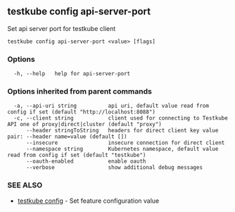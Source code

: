 ## testkube config api-server-port

Set api server port for testkube client

```
testkube config api-server-port <value> [flags]
```

### Options

```
  -h, --help   help for api-server-port
```

### Options inherited from parent commands

```
  -a, --api-uri string          api uri, default value read from config if set (default "http://localhost:8088")
  -c, --client string           client used for connecting to Testkube API one of proxy|direct|cluster (default "proxy")
      --header stringToString   headers for direct client key value pair: --header name=value (default [])
      --insecure                insecure connection for direct client
      --namespace string        Kubernetes namespace, default value read from config if set (default "testkube")
      --oauth-enabled           enable oauth
      --verbose                 show additional debug messages
```

### SEE ALSO

* [testkube config](testkube_config.md)	 - Set feature configuration value

